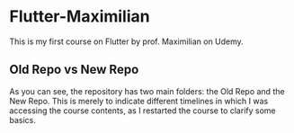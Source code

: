 # Flutter-Maximilian

This is my first course on Flutter by prof. Maximilian on Udemy.

## Old Repo vs New Repo

As you can see, the repository has two main folders: the Old Repo and the New Repo. This is merely to indicate different timelines in which I was accessing the course contents, as I restarted the course to clarify some basics.
